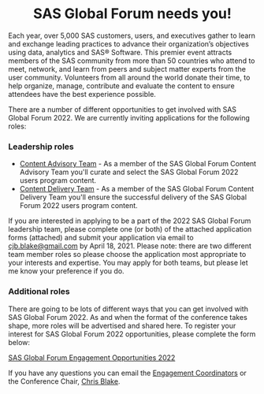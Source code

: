 <p align="center">
   <!-- <img src = "SGF2021 Banner.png" width = 1080px> </img> -->
   <h1 align = "center"> SAS Global Forum needs you!</h1>
</p>

Each year, over 5,000 SAS customers, users, and executives gather to learn and exchange leading practices to advance their organization’s objectives using data, analytics and SAS® Software.  This premier event attracts members of the SAS community from more than 50 countries who attend to meet, network, and learn from peers and subject matter experts from the user community.  Volunteers from all around the world donate their time, to help organize, manage, contribute and evaluate the content to ensure attendees have the best experience possible.

There are a number of different opportunities to get involved with SAS Global Forum 2022. We are currently inviting applications for the following roles:

### Leadership roles

* [Content Advisory Team](./Role-Descriptions/CONTENT-ADVISORY-TEAM.md) - As a member of the SAS Global Forum Content Advisory Team you'll curate and select the SAS Global Forum 2022 users program content.
* [Content Delivery Team](./Role-Descriptions/CONTENT-DELIVERY-TEAM.md) - As a member of the SAS Global Forum Content Delivery Team you'll ensure the successful delivery of the SAS Global Forum 2022 users program content.

If you are interested in applying to be a part of the 2022 SAS Global Forum leadership team, please complete one (or both) of the attached application forms (attached) and submit your application via email to cjb.blake@gmail.com by April 18, 2021.  Please note: there are two different team member roles so please choose the application most appropriate to your interests and expertise. You may apply for both teams, but please let me know your preference if you do. 

### Additional roles

There are going to be lots of different ways that you can get involved with SAS Global Forum 2022. As and when the format of the conference takes shape, more roles will be advertised and shared here. To register your interest for SAS Global Forum 2022 opportunities, please complete the form below:

<a href="https://forms.office.com/r/mEKUpkk9fX" target="_blank">SAS Global Forum Engagement Opportunities 2022</a>

If you have any questions you can email the <a href="mailto:sasgfvolunteers@sasgug.com?subject=I want to get involved with SGF2022">Engagement Coordinators</a> or the Conference Chair, <a href="mailto:cjb.blake@gmail.com?subject=I want to get involved with SGF2022">Chris Blake</a>. 
